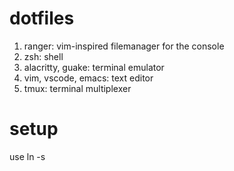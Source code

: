 # dotfiles
1. ranger: vim-inspired filemanager for the console
2. zsh: shell
3. alacritty, guake: terminal emulator 
4. vim, vscode, emacs: text editor
5. tmux: terminal multiplexer

# setup
use ln -s

